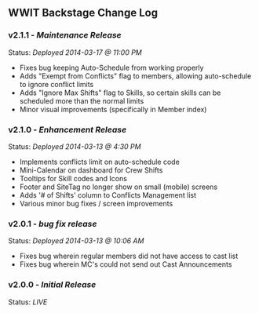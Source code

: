 WWIT Backstage Change Log
-------------------------

### v2.1.1 - _Maintenance Release_
 Status: _Deployed 2014-03-17 @ 11:00 PM_

 - Fixes bug keeping Auto-Schedule from working properly
 - Adds "Exempt from Conflicts" flag to members, allowing auto-schedule to ignore conflict limits
 - Adds "Ignore Max Shifts" flag to Skills, so certain skills can be scheduled more than the normal limits
 - Minor visual improvements (specifically in Member index)

### v2.1.0 - _Enhancement Release_
 Status: _Deployed 2014-03-13 @ 4:30 PM_

 - Implements conflicts limit on auto-schedule code
 - Mini-Calendar on dashboard for Crew Shifts
 - Tooltips for Skill codes and Icons
 - Footer and SiteTag no longer show on small (mobile) screens
 - Adds '# of Shifts' column to Conflicts Management list
 - Various minor bug fixes / screen improvements

### v2.0.1 - _bug fix release_
 Status: _Deployed 2014-03-13 @ 10:06 AM_

 - Fixes bug wherein regular members did not have access to cast list
 - Fixes bug wherein MC's could not send out Cast Announcements

### v2.0.0 - _Initial Release_
 Status: _LIVE_
